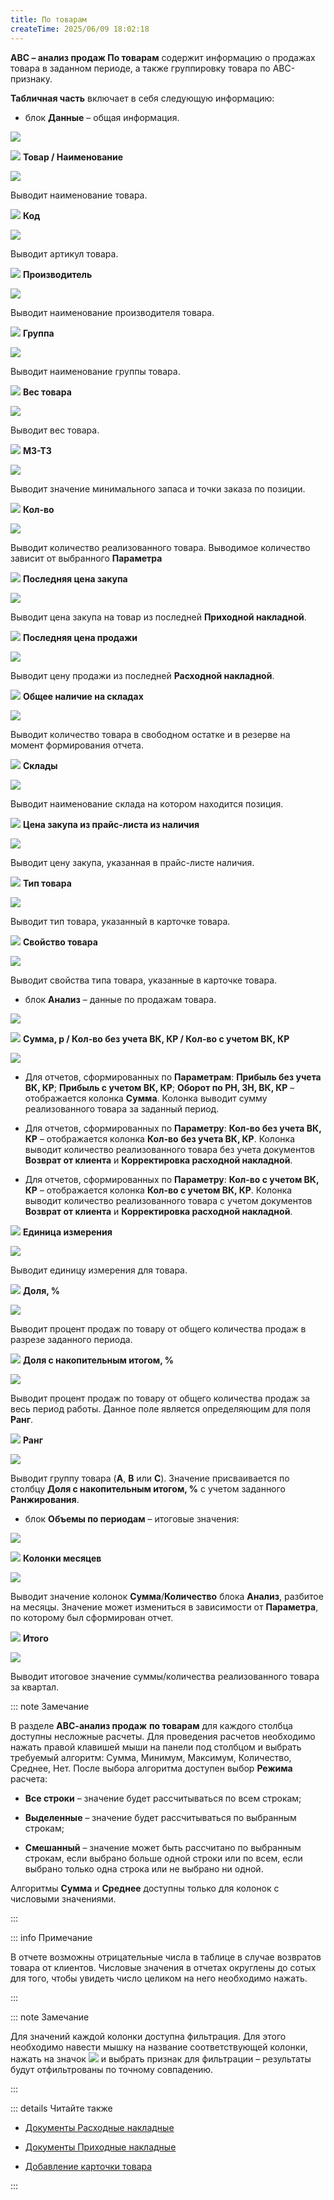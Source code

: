 ```yaml
---
title: По товарам
createTime: 2025/06/09 18:02:18
---
```

**АВС – анализ продаж По товарам** содержит информацию о продажах товара в заданном периоде, а также группировку товара по АВС-признаку.

**Табличная часть** включает в себя следующую информацию:

- блок **Данные** – общая информация.

![](../../../assets/work/three/142.png)

![](../../../assets/work/three/007.png) **Товар / Наименование**

![](../../../assets/work/three/143.png)

Выводит наименование товара.

![](../../../assets/work/three/009.png) **Код**

![](../../../assets/work/three/144.png)

Выводит артикул товара.

![](../../../assets/work/three/010.png) **Производитель**

![](../../../assets/work/three/145.png)

Выводит наименование производителя товара.

![](../../../assets/work/three/011.png) **Группа**

![](../../../assets/work/three/146.png)

Выводит наименование группы товара.

![](../../../assets/work/three/012.png) **Вес товара**

![](../../../assets/work/three/147.png)

Выводит вес товара.

![](../../../assets/work/three/013.png) **МЗ-ТЗ**

![](../../../assets/work/three/148.png)

Выводит значение минимального запаса и точки заказа по позиции.

![](../../../assets/work/three/014.png) **Кол-во**

![](../../../assets/work/three/149.png)

Выводит количество реализованного товара. Выводимое количество зависит от выбранного **Параметра**

![](../../../assets/work/three/015.png) **Последняя цена закупа**

![](../../../assets/work/three/150.png)

Выводит цена закупа на товар из последней **Приходной накладной**.

![](../../../assets/work/three/016.png) **Последняя цена продажи**

![](../../../assets/work/three/151.png)

Выводит цену продажи из последней **Расходной накладной**.

![](../../../assets/work/three/017.png) **Общее наличие на складах**

![](../../../assets/work/three/152.png)

Выводит количество товара в свободном остатке и в резерве на момент формирования отчета.

![](../../../assets/work/three/018.png) **Склады**

![](../../../assets/work/three/153.png)

Выводит наименование склада на котором находится позиция.

![](../../../assets/work/three/019.png) **Цена закупа из прайс-листа из наличия**

![](../../../assets/work/three/154.png)

Выводит цену закупа, указанная в прайс-листе наличия.

![](../../../assets/work/three/020.png) **Тип товара**

![](../../../assets/work/three/155.png)

Выводит тип товара, указанный в карточке товара.

![](../../../assets/work/three/021.png) **Свойство товара**

![](../../../assets/work/three/156.png)

Выводит свойства типа товара, указанные в карточке товара.

- блок **Анализ** – данные по продажам товара.

![](../../../assets/work/three/157.png)

![](../../../assets/work/three/007.png) **Сумма, р / Кол-во без учета ВК, КР / Кол-во с учетом ВК, КР**

![](../../../assets/work/three/158.png)

- Для отчетов, сформированных по **Параметрам**: **Прибыль без учета ВК, КР**; **Прибыль с учетом ВК, КР**; **Оборот по РН, ЗН, ВК, КР** – отображается колонка **Сумма**. Колонка выводит сумму реализованного товара за заданный период.

- Для отчетов, сформированных по **Параметру**: **Кол-во без учета ВК, КР** – отображается колонка **Кол-во** **без учета ВК, КР**. Колонка выводит количество реализованного товара без учета документов **Возврат от клиента** и **Корректировка расходной накладной**.

- Для отчетов, сформированных по **Параметру**: **Кол-во с учетом ВК, КР** – отображается колонка **Кол-во с учетом ВК, КР**. Колонка выводит количество реализованного товара с учетом документов **Возврат от клиента** и **Корректировка расходной накладной**.

![](../../../assets/work/three/009.png) **Единица измерения**

![](../../../assets/work/three/159.png)

Выводит единицу измерения для товара.

![](../../../assets/work/three/010.png) **Доля, %**

![](../../../assets/work/three/160.png)

Выводит процент продаж по товару от общего количества продаж в разрезе заданного периода.

![](../../../assets/work/three/011.png) **Доля с накопительным итогом, %**

![](../../../assets/work/three/161.png)

Выводит процент продаж по товару от общего количества продаж за весь период работы. Данное поле является определяющим для поля **Ранг**.

![](../../../assets/work/three/012.png) **Ранг**

![](../../../assets/work/three/162.png)

Выводит группу товара (**А**, **В** или **С**). Значение присваивается по столбцу **Доля с накопительным итогом, %** с учетом заданного **Ранжирования**.

- блок **Объемы по периодам** – итоговые значения:

![](../../../assets/work/three/163.png)

![](../../../assets/work/three/007.png) **Колонки месяцев**

![](../../../assets/work/three/164.png)

Выводит значение колонок **Сумма**/**Количество** блока **Анализ**, разбитое на месяцы. Значение может измениться в зависимости от **Параметра**, по которому был сформирован отчет.

![](../../../assets/work/three/009.png) **Итого**

![](../../../assets/work/three/165.png)

Выводит итоговое значение суммы/количества реализованного товара за квартал.

::: note Замечание

В разделе **АВС-анализ продаж** **по товарам** для каждого столбца доступны несложные расчеты. Для проведения расчетов необходимо нажать правой клавишей мыши на панели под столбцом и выбрать требуемый алгоритм: Сумма, Минимум, Максимум, Количество, Среднее, Нет. После выбора алгоритма доступен выбор **Режима** расчета:

- **Все строки** – значение будет рассчитываться по всем строкам; 

- **Выделенные** – значение будет рассчитываться по выбранным строкам; 

- **Смешанный** – значение может быть рассчитано по выбранным строкам, если выбрано больше одной строки или по всем, если выбрано только одна строка или не выбрано ни одной.

Алгоритмы **Сумма** и **Среднее** доступны только для колонок с числовыми значениями.

:::

::: info Примечание

В отчете возможны отрицательные числа в таблице в случае возвратов товара от клиентов. Числовые значения в отчетах округлены до сотых для того, чтобы увидеть число целиком на него необходимо нажать. 

:::

::: note Замечание

Для значений каждой колонки доступна фильтрация. Для этого необходимо навести мышку на название соответствующей колонки, нажать на значок  ![](../../../assets/work/three/166.png) и выбрать признак для фильтрации – результаты будут отфильтрованы по точному совпадению.

:::

::: details Читайте также

- [Документы Расходные накладные](../../../specification/prodazhi/rashodnye_nakladnye/rashodnye_nakladnye.md)

- [Документы Приходные накладные](../../../specification/sklad_i_zakupki/prihodnye_nakladnye.md)

- [Добавление карточки товара](../../nomenklatura/tovary/dobavlenie_kartochki_tovara.md) 

:::